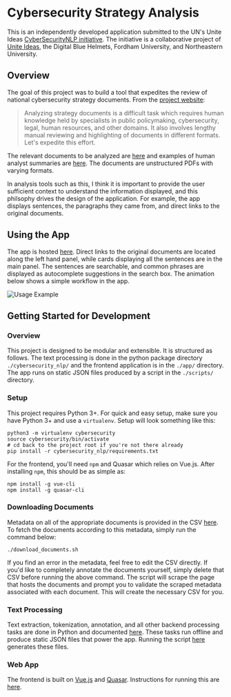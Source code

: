 # Cybersecurity Strategy Analysis

This is an independently developed application submitted to the UN's Unite Ideas [CyberSecurityNLP initiative](https://cybersecuritynlp.uniteideas.spigit.com/Page/Home). The initiative is a collaborative project of [Unite Ideas](https://www.uniteideas.spigit.com/Page/Home), the Digital Blue Helmets, Fordham University, and Northeastern University.

## Overview

The goal of this project was to build a tool that expedites the review of national cybersecurity strategy documents. From the [project website](https://www.uniteideas.spigit.com/Page/Home):

> Analyzing strategy documents is a difficult task which requires human knowledge held by specialists in public policymaking, cybersecurity, legal, human resources, and other domains. It also involves lengthy manual reviewing and highlighting of documents in different formats. Let's expedite this effort.

The relevant documents to be analyzed are [here](https://www.itu.int/en/ITU-D/Cybersecurity/Pages/National-Strategies-repository.aspx) and examples of human analyst summaries are [here](https://www.itu.int/en/ITU-D/Cybersecurity/Pages/Country_Profiles.aspx). The documents are unstructured PDFs with varying formats.

In analysis tools such as this, I think it is important to provide the user sufficient context to understand the information displayed, and this philsophy drives the design of the application. For example, the app displays sentences, the paragraphs they came from, and direct links to the original documents.

## Using the App

The app is hosted [here](https://llefebure.github.io/cybersecurity-nlp/). Direct links to the original documents are located along the left hand panel, while cards displaying all the sentences are in the main panel. The sentences are searchable, and common phrases are displayed as autocomplete suggestions in the search box. The animation below shows a simple workflow in the app.

![Usage Example](https://github.com/llefebure/cybersecurity-nlp/blob/master/screencast/screencast.gif)

## Getting Started for Development

### Overview

This project is designed to be modular and extensible. It is structured as follows. The text processing is done in the python package directory `./cybersecurity_nlp/` and the frontend application is in the `./app/` directory. The app runs on static JSON files produced by a script in the `./scripts/` directory.

### Setup

This project requires Python 3+. For quick and easy setup, make sure you have Python 3+ and use a `virtualenv`. Setup will look something like this:
```
python3 -m virtualenv cybersecurity
source cybersecurity/bin/activate
# cd back to the project root if you're not there already
pip install -r cybersecurity_nlp/requirements.txt
```

For the frontend, you'll need `npm` and Quasar which relies on Vue.js. After installing `npm`, this should be as simple as:
```
npm install -g vue-cli
npm install -g quasar-cli
```

### Downloading Documents

Metadata on all of the appropriate documents is provided in the CSV [here](https://github.com/llefebure/cybersecurity-nlp/blob/master/cybersecurity_nlp/data/document_key.csv). To fetch the documents according to this metadata, simply run the command below:

```
./download_documents.sh
```

If you find an error in the metadata, feel free to edit the CSV directly. If you'd like to completely annotate the documents yourself, simply delete that CSV before running the above command. The script will scrape the page that hosts the documents and prompt you to validate the scraped metadata associated with each document. This will create the necessary CSV for you.

### Text Processing

Text extraction, tokenization, annotation, and all other backend processing tasks are done in Python and documented [here](https://github.com/llefebure/cybersecurity-nlp/blob/master/cybersecurity_nlp/README.md). These tasks run offline and produce static JSON files that power the app. Running the script [here](https://github.com/llefebure/cybersecurity-nlp/blob/master/scripts/save_data_files.py) generates these files.

### Web App

The frontend is built on [Vue.js](https://vuejs.org/) and [Quasar](http://quasar-framework.org/). Instructions for running this are [here](https://github.com/llefebure/cybersecurity-nlp/blob/master/app/README.md).
